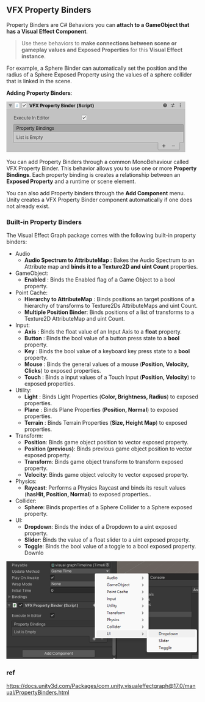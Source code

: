 ## VFX Property Binders
Property Binders are C# Behaviors you can **attach to a GameObject that has a Visual Effect Component**. 

> Use these behaviors to **make connections between scene or gameplay values and Exposed Properties** for this **Visual Effect instance**.

For example, a Sphere Binder can automatically set the position and the radius of a Sphere Exposed Property using the values of a sphere collider that is linked in the scene.

**Adding Property Binders**: 

![](./img/PropertyBinder.png)

You can add Property Binders through a common MonoBehaviour called VFX Property Binder. This behavior allows you to use one or more **Property Bindings**. Each property binding is creates a relationship between an **Exposed Property** and a runtime or scene element.

You can also add Property binders through the **Add Component** menu. Unity creates a VFX Property Binder component automatically if one does not already exist.

### Built-in Property Binders

The Visual Effect Graph package comes with the following built-in property binders:
​
-   Audio
    -   **Audio Spectrum to AttributeMap :** Bakes the Audio Spectrum to an Attribute map and **binds it to a Texture2D and uint Count** properties.
-   GameObject:
    -   **Enabled** : Binds the Enabled flag of a Game Object to a bool property.
-   Point Cache:
    -   **Hierarchy to AttributeMap** : Binds positions an target positions of a hierarchy of transforms to Texture2Ds AttributeMaps and uint Count.
    -   **Multiple Position Binder**: Binds positions of a list of transforms to a Texture2D AttributeMap and uint Count.
-   Input:
    -   **Axis** : Binds the float value of an Input Axis to a **float** property.
    -   **Button** : Binds the bool value of a button press state to a **bool** property.
    -   **Key** : Binds the bool value of a keyboard key press state to a **bool** property.
    -   **Mouse** : Binds the general values of a mouse (**Position, Velocity, Clicks**) to exposed properties.
    -   **Touch** : Binds a input values of a Touch Input (**Position, Velocity**) to exposed properties.
-   Utility:
    -   **Light** : Binds Light Properties (**Color, Brightness, Radius**) to exposed properties.
    -   **Plane** : Binds Plane Properties (**Position, Normal**) to exposed properties.
    -   **Terrain** : Binds Terrain Properties (**Size, Height Map**) to exposed properties.
-   Transform:
    -   **Position**: Binds game object position to vector exposed property.
    -   **Position (previous)**: Binds previous game object position to vector exposed property.
    -   **Transform**: Binds game object transform to transform exposed property.
    -   **Velocity**: Binds game object velocity to vector exposed property.
-   Physics:
    -   **Raycast**: Performs a Physics Raycast and binds its result values (**hasHit, Position, Normal**) to exposed properties..
-   Collider:
    -   **Sphere**: Binds properties of a Sphere Collider to a Sphere exposed property.
-   UI:
    -   **Dropdown**: Binds the index of a Dropdown to a uint exposed property.
    -   **Slider**: Binds the value of a float slider to a uint exposed property.
    -   **Toggle**: Binds the bool value of a toggle to a bool exposed property.
Downlo


![](./img/property_binding.png)


### ref
https://docs.unity3d.com/Packages/com.unity.visualeffectgraph@17.0/manual/PropertyBinders.html

